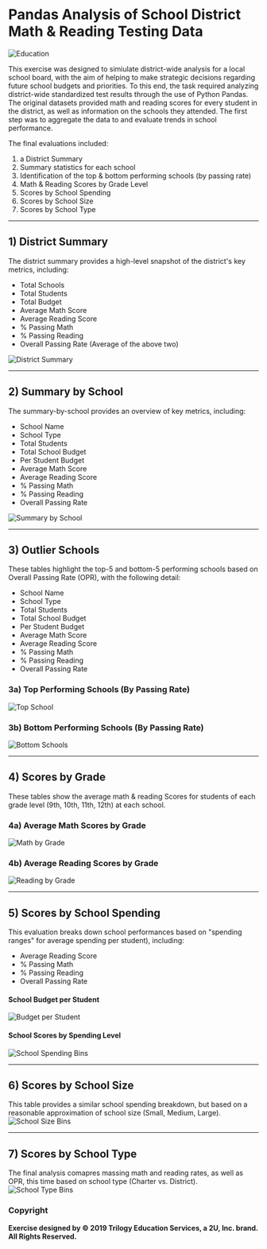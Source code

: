 # Pandas Analysis of School District Math & Reading Testing Data

![Education](Images/panda.png)

This exercise was designed to simiulate district-wide analysis for a local school board, with the aim of helping to make strategic decisions regarding future school budgets and priorities. To this end, the task required analyzing district-wide standardized test results through the use of Python Pandas. The original datasets provided math and reading scores for every student in the district, as well as information on the schools they attended. The first step was to aggregate the data to and evaluate trends in school performance.

The final evaluations included:
1. a District Summary
2. Summary statistics for each school
3. Identification of the top & bottom performing schools (by passing rate)
4. Math & Reading Scores by Grade Level
5. Scores by School Spending
6. Scores by School Size
7. Scores by School Type

-----
## 1) District Summary
The district summary provides a high-level snapshot of the district's key metrics, including:
* Total Schools
* Total Students
* Total Budget
* Average Math Score
* Average Reading Score
* % Passing Math
* % Passing Reading
* Overall Passing Rate (Average of the above two)

![District Summary](Images/district_summary.png)

-----
## 2) Summary by School
The summary-by-school provides an overview of key metrics, including:
* School Name
* School Type
* Total Students
* Total School Budget
* Per Student Budget
* Average Math Score
* Average Reading Score
* % Passing Math
* % Passing Reading
* Overall Passing Rate

![Summary by School](Images/summary-by-school.png)

-----
## 3) Outlier Schools
These tables highlight the top-5 and bottom-5 performing schools based on Overall Passing Rate (OPR), with the following detail:
* School Name
* School Type
* Total Students
* Total School Budget
* Per Student Budget
* Average Math Score
* Average Reading Score
* % Passing Math
* % Passing Reading
* Overall Passing Rate

### 3a) Top Performing Schools (By Passing Rate)

![Top School](Images/top_schools.png)

### 3b) Bottom Performing Schools (By Passing Rate)

![Bottom Schools](Images/bottom_schools.png)

-----
## 4) Scores by Grade
These tables show the average math & reading Scores for students of each grade level (9th, 10th, 11th, 12th) at each school.
### 4a) Average Math Scores by Grade

![Math by Grade](Images/math_by_grade.png)

### 4b) Average Reading Scores by Grade

![Reading by Grade](Images/reading_by_grade.png)

-----
## 5) Scores by School Spending
This evaluation breaks down school performances based on "spending ranges" for average spending per student), including:
  * Average Reading Score
  * % Passing Math
  * % Passing Reading
  * Overall Passing Rate

#### School Budget per Student
![Budget per Student](Images/budget_per_student.png)

#### School Scores by Spending Level
![School Spending Bins](Images/school_spending_bins.png)

-----
## 6) Scores by School Size
This table provides a similar school spending breakdown, but based on a reasonable approximation of school size (Small, Medium, Large).
![School Size Bins](Images/school_size_bins.png)

-----
## 7) Scores by School Type
The final analysis comapres massing math and reading rates, as well as OPR, this time based on school type (Charter vs. District).
![School Type Bins](Images/school_type_bins.png)

### Copyright
**Exercise designed by © 2019 Trilogy Education Services, a 2U, Inc. brand. All Rights Reserved.**
